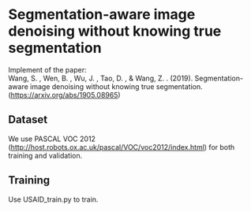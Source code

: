 # Segmentation-aware image denoising without knowing true segmentation
Implement of the paper: <br>
Wang, S. , Wen, B. , Wu, J. , Tao, D. , & Wang, Z. . (2019). Segmentation-aware image denoising without knowing true segmentation.<br>
(https://arxiv.org/abs/1905.08965)<br>

## Dataset
We use PASCAL VOC 2012 (http://host.robots.ox.ac.uk/pascal/VOC/voc2012/index.html) for both training and validation.

## Training
Use USAID_train.py to train.

